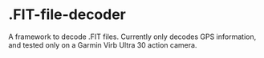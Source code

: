 # .FIT-file-decoder
A framework to decode .FIT files.   Currently only decodes GPS information, and tested only on a Garmin Virb Ultra 30 action camera.
